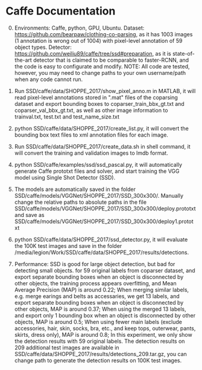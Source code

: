 # Caffe Documentation

0) Environments: Caffe, python, GPU, Ubuntu.
   Dataset: https://github.com/bearpaw/clothing-co-parsing, as it has 1003 images (1 annotation is wrong out of 1004) with pixel-level annotation of 59 object types.
   Detector: https://github.com/weiliu89/caffe/tree/ssd#preparation, as it is state-of-the-art detector that is claimed to be comparable to faster-RCNN, and the code is easy to configurate and modify.
   NOTE: All code are tested, however, you may need to change paths to your own username/path when any code cannot run.
   
1) Run SSD/caffe/data/SHOPPE_2017/show_pixel_anno.m in MATLAB, it will read pixel-level annotations stored in ".mat" files of the coparsing dataset and export bounding boxes to coparser_train_bbx_gt.txt and coparser_val_bbx_gt.txt, as well as other image information to trainval.txt, test.txt and test_name_size.txt

2) python SSD/caffe/data/SHOPPE_2017/create_list.py, it will convert the bounding box text files to xml annotation files for each image.

3) Run SSD/caffe/data/SHOPPE_2017/create_data.sh in shell command, it will convert the training and validation images to lmdb format.

4) python SSD/caffe/examples/ssd/ssd_pascal.py, it will automatically generate Caffe prototxt files and solver, and start training the VGG model using Single Shot Detector (SSD).

5) The models are automatically saved in the folder SSD/caffe/models/VGGNet/SHOPPE_2017/SSD_300x300/. Manually change the relative paths to absolute paths in the file SSD/caffe/models/VGGNet/SHOPPE_2017/SSD_300x300/deploy.prototxt and save as SSD/caffe/models/VGGNet/SHOPPE_2017/SSD_300x300/deploy1.prototxt

6) python SSD/caffe/data/SHOPPE_2017/ssd_detector.py, it will evaluate the 100K test images and save in the folder /media/legion/Work/SSD/caffe/data/SHOPPE_2017/results/detections. 

7) Performance: 
SSD is good for large object detection, but bad for detecting small objects.
for 59 original labels from coparser dataset, and export separate bounding boxes when an object is disconnected by other objects, the training process appears overfitting, and Mean Average Precision (MAP) is around 0.22;
When merging similar labels, e.g. merge earings and belts as accessaries, we get 13 labels, and export separate bounding boxes when an object is disconnected by other objects, MAP is around 0.37;
When using the merged 13 labels, and export only 1 bounding box when an object is disconnected by other objects, MAP is around 0.5;
When using fewer main labels (exclude accessories, hair, skin, socks, bra, etc., and keep tops, outerwear, pants, skirts, dress only), MAP is around 0.8;
In this experiment, we only show the detection results with 59 original labels. The detection results on 209 additional test images are available in SSD/caffe/data/SHOPPE_2017/results/detections_209.tar.gz, you can change path to generate the detection results on 100K test images.



